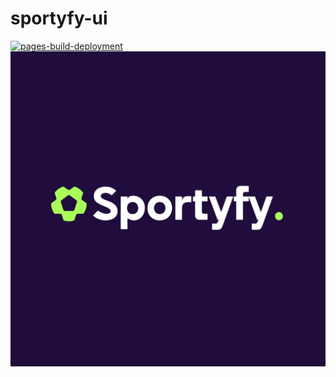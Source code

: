 # sportyfy-ui
[![pages-build-deployment](https://github.com/juanmanuellosada/sportyfy-ui/actions/workflows/pages/pages-build-deployment/badge.svg)](https://github.com/juanmanuellosada/sportyfy-ui/actions/workflows/pages/pages-build-deployment)
![](https://github.com/juanmanuellosada/sportyfy-ui/blob/main/sportyfy-logo.jpg)
